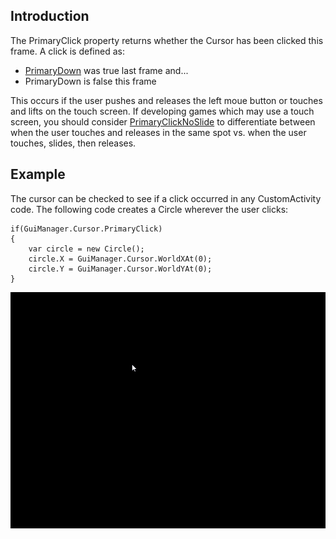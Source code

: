 ## Introduction

The PrimaryClick property returns whether the Cursor has been clicked this frame. A click is defined as:

-   [PrimaryDown](/frb/docs/index.php?title=FlatRedBall.Gui.Cursor.PrimaryDown&action=edit&redlink=1 "FlatRedBall.Gui.Cursor.PrimaryDown (page does not exist)") was true last frame and...
-   PrimaryDown is false this frame

This occurs if the user pushes and releases the left moue button or touches and lifts on the touch screen. If developing games which may use a touch screen, you should consider [PrimaryClickNoSlide](/frb/docs/index.php?title=FlatRedBall.Gui.Cursor.PrimaryClickNoSlide "FlatRedBall.Gui.Cursor.PrimaryClickNoSlide") to differentiate between when the user touches and releases in the same spot vs. when the user touches, slides, then releases.

## Example

The cursor can be checked to see if a click occurred in any CustomActivity code. The following code creates a Circle wherever the user clicks:

``` lang:c#
if(GuiManager.Cursor.PrimaryClick)
{
    var circle = new Circle();
    circle.X = GuiManager.Cursor.WorldXAt(0);
    circle.Y = GuiManager.Cursor.WorldYAt(0);
}
```

[![](/media/2016-01-2017-12-14_08-49-02-1.gif)](/media/2016-01-2017-12-14_08-49-02-1.gif)
